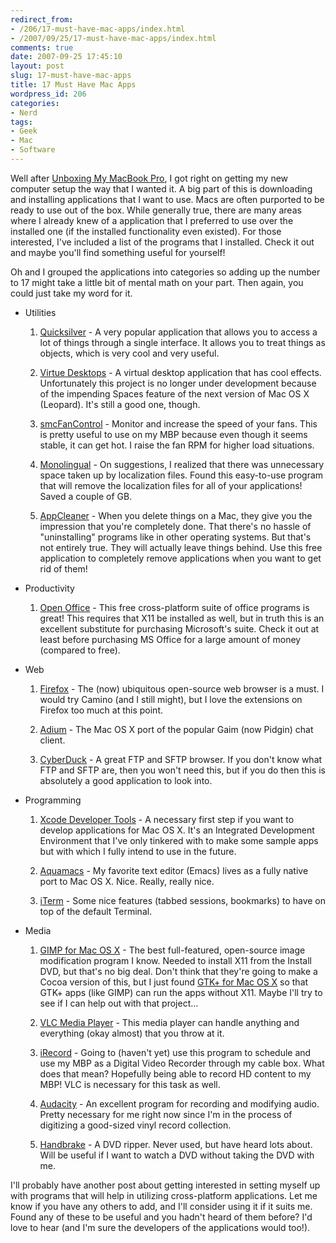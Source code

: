 ```yaml
---
redirect_from:
- /206/17-must-have-mac-apps/index.html
- /2007/09/25/17-must-have-mac-apps/index.html
comments: true
date: 2007-09-25 17:45:10
layout: post
slug: 17-must-have-mac-apps
title: 17 Must Have Mac Apps
wordpress_id: 206
categories:
- Nerd
tags:
- Geek
- Mac
- Software
---
```


Well after [Unboxing My MacBook Pro](http://www.goingthewongway.com/2007/09/23/unboxing-my-macbook-pro/), I got right on getting my new computer setup the way that I wanted it.  A big part of this is downloading and installing applications that I want to use.  Macs are often purported to be ready to use out of the box.  While generally true, there are many areas where I already knew of a application that I preferred to use over the installed one (if the installed functionality even existed).  For those interested, I've included a list of the programs that I installed.  Check it out and maybe you'll find something useful for yourself!


Oh and I grouped the applications into categories so adding up the number to 17 might take a little bit of mental math on your part.  Then again, you could just take my word for it.





  * Utilities


    1. [Quicksilver](http://quicksilver.blacktree.com/) - A very popular application that allows you to access a lot of things through a single interface.  It allows you to treat things as objects, which is very cool and very useful.


    2. [Virtue Desktops](http://virtuedesktops.info/) - A virtual desktop application that has cool effects.  Unfortunately this project is no longer under development because of the impending Spaces feature of the next version of Mac OS X (Leopard).  It's still a good one, though.


    3. [smcFanControl](http://homepage.mac.com/holtmann/eidac/software/smcfancontrol2/index.html) - Monitor and increase the speed of your fans.  This is pretty useful to use on my MBP because even though it seems stable, it can get hot.  I raise the fan RPM for higher load situations.


    4. [Monolingual](http://monolingual.sourceforge.net/) - On suggestions, I realized that there was unnecessary space taken up by localization files.  Found this easy-to-use program that will remove the localization files for all of your applications!  Saved a couple of GB.


    5. [AppCleaner](http://www.freemacsoft.net/AppCleaner/) - When you delete things on a Mac, they give you the impression that you're completely done.  That there's no hassle of "uninstalling" programs like in other operating systems.  But that's not entirely true.  They will actually leave things behind.  Use this free application to completely remove applications when you want to get rid of them!






  * Productivity


    1. [Open Office](http://www.openoffice.org/) - This free cross-platform suite of office programs is great!  This requires that X11 be installed as well, but in truth this is an excellent substitute for purchasing Microsoft's suite.  Check it out at least before purchasing MS Office for a large amount of money (compared to free).






  * Web


    1. [Firefox](http://www.mozilla.com/firefox/) - The (now) ubiquitous open-source web browser is a must.  I would try Camino (and I still might), but I love the extensions on Firefox too much at this point.


    2. [Adium](http://www.adiumx.com/) - The Mac OS X port of the popular Gaim (now Pidgin) chat client.


    3. [CyberDuck](http://cyberduck.ch/) - A great FTP and SFTP browser.  If you don't know what FTP and SFTP are, then you won't need this, but if you do then this is absolutely a good application to look into.






  * Programming


    1. [Xcode Developer Tools](http://developer.apple.com/tools/xcode/) - A necessary first step if you want to develop applications for Mac OS X.  It's an Integrated Development Environment that I've only tinkered with to make some sample apps but with which I fully intend to use in the future.


    2. [Aquamacs](http://aquamacs.org/) - My favorite text editor (Emacs) lives as a fully native port to Mac OS X.  Nice.  Really, really nice.


    3. [iTerm](http://iterm.sourceforge.net/) - Some nice features (tabbed sessions, bookmarks) to have on top of the default Terminal.






  * Media


    1. [GIMP for Mac OS X](http://www.gimp.org/macintosh/) - The best full-featured, open-source image modification program I know.  Needed to install X11 from the Install DVD, but that's no big deal.  Don't think that they're going to make a Cocoa version of this, but I just found [GTK+ for Mac OS X](http://developer.imendio.com/projects/gtk-macosx) so that GTK+ apps (like GIMP) can run the apps without X11.  Maybe I'll try to see if I can help out with that project...


    2. [VLC Media Player](http://www.videolan.org/vlc/) - This media player can handle anything and everything (okay almost) that you throw at it.


    3. [iRecord](http://www.ammesset.com/irecord/) - Going to (haven't yet) use this program to schedule and use my MBP as a Digital Video Recorder through my cable box.  What does that mean?  Hopefully being able to record HD content to my MBP!  VLC is necessary for this task as well.


    4. [Audacity](http://audacity.sourceforge.net/) - An excellent program for recording and modifying audio.  Pretty necessary for me right now since I'm in the process of digitizing a good-sized vinyl record collection.


    5. [Handbrake](http://handbrake.m0k.org/) - A DVD ripper.  Never used, but have heard lots about.  Will be useful if I want to watch a DVD without taking the DVD with me.







I'll probably have another post about getting interested in setting myself up with programs that will help in utilizing cross-platform applications.  Let me know if you have any others to add, and I'll consider using it if it suits me.  Found any of these to be useful and you hadn't heard of them before?  I'd love to hear (and I'm sure the developers of the applications would too!).  
